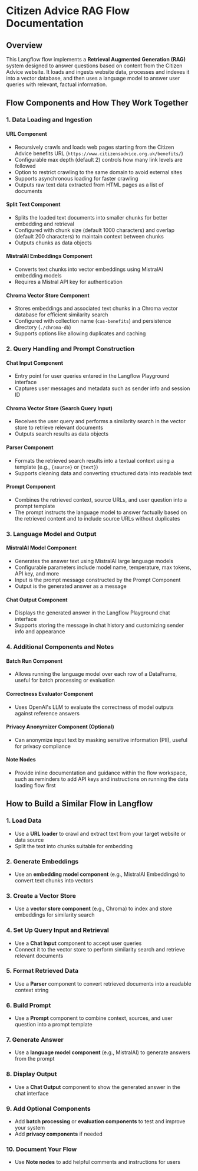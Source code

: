 # Citizen Advice RAG Flow Documentation

## Overview

This Langflow flow implements a **Retrieval Augmented Generation (RAG)** system designed to answer questions based on content from the Citizen Advice website. It loads and ingests website data, processes and indexes it into a vector database, and then uses a language model to answer user queries with relevant, factual information.

## Flow Components and How They Work Together

### 1. Data Loading and Ingestion

#### URL Component
- Recursively crawls and loads web pages starting from the Citizen Advice benefits URL (`https://www.citizensadvice.org.uk/benefits/`)
- Configurable max depth (default 2) controls how many link levels are followed
- Option to restrict crawling to the same domain to avoid external sites
- Supports asynchronous loading for faster crawling
- Outputs raw text data extracted from HTML pages as a list of documents

#### Split Text Component
- Splits the loaded text documents into smaller chunks for better embedding and retrieval
- Configured with chunk size (default 1000 characters) and overlap (default 200 characters) to maintain context between chunks
- Outputs chunks as data objects

#### MistralAI Embeddings Component
- Converts text chunks into vector embeddings using MistralAI embedding models
- Requires a Mistral API key for authentication

#### Chroma Vector Store Component
- Stores embeddings and associated text chunks in a Chroma vector database for efficient similarity search
- Configured with collection name (`cas-benefits`) and persistence directory (`./chroma-db`)
- Supports options like allowing duplicates and caching

### 2. Query Handling and Prompt Construction

#### Chat Input Component
- Entry point for user queries entered in the Langflow Playground interface
- Captures user messages and metadata such as sender info and session ID

#### Chroma Vector Store (Search Query Input)
- Receives the user query and performs a similarity search in the vector store to retrieve relevant documents
- Outputs search results as data objects

#### Parser Component
- Formats the retrieved search results into a textual context using a template (e.g., `{source}` or `{text}`)
- Supports cleaning data and converting structured data into readable text

#### Prompt Component
- Combines the retrieved context, source URLs, and user question into a prompt template
- The prompt instructs the language model to answer factually based on the retrieved content and to include source URLs without duplicates

### 3. Language Model and Output

#### MistralAI Model Component
- Generates the answer text using MistralAI large language models
- Configurable parameters include model name, temperature, max tokens, API key, and more
- Input is the prompt message constructed by the Prompt Component
- Output is the generated answer as a message

#### Chat Output Component
- Displays the generated answer in the Langflow Playground chat interface
- Supports storing the message in chat history and customizing sender info and appearance

### 4. Additional Components and Notes

#### Batch Run Component
- Allows running the language model over each row of a DataFrame, useful for batch processing or evaluation

#### Correctness Evaluator Component
- Uses OpenAI's LLM to evaluate the correctness of model outputs against reference answers

#### Privacy Anonymizer Component (Optional)
- Can anonymize input text by masking sensitive information (PII), useful for privacy compliance

#### Note Nodes
- Provide inline documentation and guidance within the flow workspace, such as reminders to add API keys and instructions on running the data loading flow first

## How to Build a Similar Flow in Langflow

### 1. Load Data
- Use a **URL loader** to crawl and extract text from your target website or data source
- Split the text into chunks suitable for embedding

### 2. Generate Embeddings
- Use an **embedding model component** (e.g., MistralAI Embeddings) to convert text chunks into vectors

### 3. Create a Vector Store
- Use a **vector store component** (e.g., Chroma) to index and store embeddings for similarity search

### 4. Set Up Query Input and Retrieval
- Use a **Chat Input** component to accept user queries
- Connect it to the vector store to perform similarity search and retrieve relevant documents

### 5. Format Retrieved Data
- Use a **Parser** component to convert retrieved documents into a readable context string

### 6. Build Prompt
- Use a **Prompt** component to combine context, sources, and user question into a prompt template

### 7. Generate Answer
- Use a **language model component** (e.g., MistralAI) to generate answers from the prompt

### 8. Display Output
- Use a **Chat Output** component to show the generated answer in the chat interface

### 9. Add Optional Components
- Add **batch processing** or **evaluation components** to test and improve your system
- Add **privacy components** if needed

### 10. Document Your Flow
- Use **Note nodes** to add helpful comments and instructions for users
